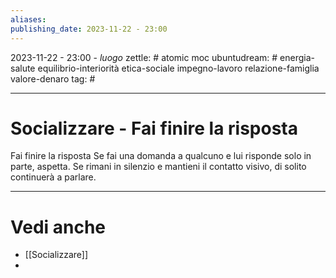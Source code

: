 ```yaml
---
aliases: 
publishing_date: 2023-11-22 - 23:00
---
```

2023-11-22 - 23:00 - *luogo*
zettle: # atomic moc
ubuntudream: # energia-salute equilibrio-interiorità etica-sociale impegno-lavoro relazione-famiglia valore-denaro 
tag: #

---
# Socializzare - Fai finire la risposta

Fai finire la risposta
Se fai una domanda a qualcuno e lui risponde solo in parte, aspetta. Se rimani in silenzio e mantieni il contatto visivo, di solito continuerà a parlare.



---
# Vedi anche
- [[Socializzare]]
- 